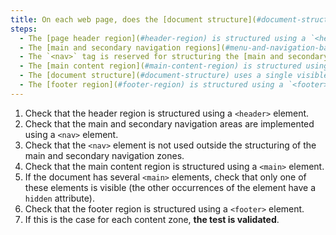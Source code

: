 ```yaml
---
title: On each web page, does the [document structure](#document-structure) meet these conditions (excluding special cases)?
steps:
  - The [page header region](#header-region) is structured using a `<header>` tag.
  - The [main and secondary navigation regions](#menu-and-navigation-bar) are implemented using a `<nav>` tag.
  - The `<nav>` tag is reserved for structuring the [main and secondary navigation regions](#menu-and-navigation-bar).
  - The [main content region](#main-content-region) is structured using a `<main>` tag.
  - The [document structure](#document-structure) uses a single visible `<main>` tag.
  - The [footer region](#footer-region) is structured using a `<footer>` tag.
---
```


1. Check that the header region is structured using a `<header>` element.
2. Check that the main and secondary navigation areas are implemented using a `<nav>` element.
3. Check that the `<nav>` element is not used outside the structuring of the main and secondary navigation zones.
4. Check that the main content region is structured using a `<main>` element.
5. If the document has several `<main>` elements, check that only one of these elements is visible (the other occurrences of the element have a `hidden` attribute).
6. Check that the footer region is structured using a `<footer>` element.
7. If this is the case for each content zone, **the test is validated**.
